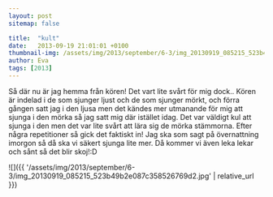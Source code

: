 ```yaml
---
layout: post
sitemap: false

title:  "kult"
date:   2013-09-19 21:01:01 +0100
thumbnail-img: /assets/img/2013/september/6-3/img_20130919_085215_523b49b2e087c358526769d2.jpg
author: Eva
tags: [2013]
---
```


Så där nu är jag hemma från kören! Det vart lite svårt för mig dock.. Kören är indelad i de som sjunger ljust och de som sjunger mörkt, och förra gången satt jag i den ljusa men det kändes mer utmanande för mig att sjunga i den mörka så jag satt mig där istället idag. Det var väldigt kul att sjunga i den men det var lite svårt att lära sig de mörka stämmorna.  Efter några repetitioner så gick det faktiskt in! Jag ska som sagt på övernattning imorgon så då ska vi säkert sjunga lite mer. Då kommer vi även leka lekar och sånt så det blir skoj!:D

![]({{ '/assets/img/2013/september/6-3/img_20130919_085215_523b49b2e087c358526769d2.jpg'  | relative_url }})

